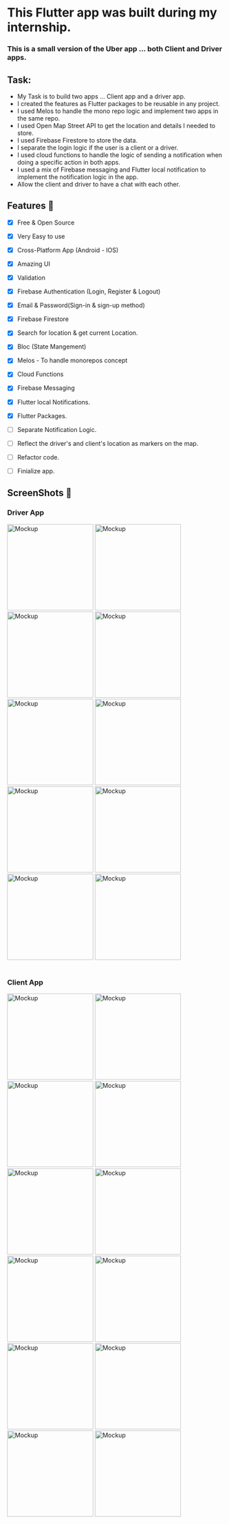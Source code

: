 # This Flutter app was built during my internship.
### This is a small version of the Uber app ... both Client and Driver apps.


## Task:

* My Task is to build two apps ... Client app and a driver app.
* I created the features as Flutter packages to be reusable in any project.
* I used Melos to handle the mono repo logic and implement two apps in the same repo.
* I used Open Map Street API to get the location and details I needed to store.
* I used Firebase Firestore to store the data.
* I separate the login logic if the user is a client or a driver. 
* I used cloud functions to handle the logic of sending a notification when doing a specific action in both apps.
* I used a mix of Firebase messaging and Flutter local notification to implement the notification logic in the app. 
* Allow the client and driver to have a chat with each other.

## Features :dart:
* [x] Free & Open Source
* [x] Very Easy to use
* [x] Cross-Platform App (Android - IOS)
* [x] Amazing UI 
* [x] Validation
* [x] Firebase Authentication (Login, Register & Logout)
* [x] Email & Password(Sign-in & sign-up method)
* [x] Firebase Firestore
* [x] Search for location & get current Location.
* [x] Bloc (State Mangement)
* [x] Melos - To handle monorepos concept
* [x] Cloud Functions
* [x] Firebase Messaging
* [x] Flutter local Notifications.
* [x] Flutter Packages.
* [ ] Separate Notification Logic. 
* [ ] Reflect the driver's and client's location as markers on the map. 
* [ ] Refactor code. 
* [ ] Finialize app.


## ScreenShots 📸 
### Driver App

<img width="200" alt="Mockup" src="https://github.com/MohamedAboElM3aTy/lumin_soft_maps/assets/98196426/b78914df-e828-440f-85ee-05309a4b5563">
<img width="200" alt="Mockup" src="https://github.com/MohamedAboElM3aTy/lumin_soft_maps/assets/98196426/7ac57604-cc7e-4fce-adbc-30a652234957">
<img width="200" alt="Mockup" src="https://github.com/MohamedAboElM3aTy/lumin_soft_maps/assets/98196426/8de48452-36e8-46b3-8deb-5b52532116e9">
<img width="200" alt="Mockup" src="https://github.com/MohamedAboElM3aTy/lumin_soft_maps/assets/98196426/f6a8c2b6-aa23-4b68-9224-d6a72d960c15">
<img width="200" alt="Mockup" src="https://github.com/MohamedAboElM3aTy/lumin_soft_maps/assets/98196426/2dd9899e-6123-40e7-8159-b6bd88cc7920">
<img width="200" alt="Mockup" src="https://github.com/MohamedAboElM3aTy/lumin_soft_maps/assets/98196426/d75c9a2c-07c4-4f74-9246-a21f8e991649">
<img width="200" alt="Mockup" src="https://github.com/MohamedAboElM3aTy/lumin_soft_maps/assets/98196426/8dc9b2a8-6d95-44ca-adff-a6007f00c101">
<img width="200" alt="Mockup" src="https://github.com/MohamedAboElM3aTy/lumin_soft_maps/assets/98196426/0d2beeab-f7f6-4c34-ad54-45358c9fc18a">
<img width="200" alt="Mockup" src="https://github.com/MohamedAboElM3aTy/lumin_soft_maps/assets/98196426/6d98cacd-23c8-4137-9eb6-c02351277881">
<img width="200" alt="Mockup" src="https://github.com/MohamedAboElM3aTy/lumin_soft_maps/assets/98196426/7714b580-4e63-4861-b1a2-0e1aa63e44bd">


# 
### Client App



<img width="200" alt="Mockup" src="https://github.com/MohamedAboElM3aTy/lumin_soft_maps/assets/98196426/f729739f-f9ca-4b44-aff5-3a01fca36f78">
<img width="200" alt="Mockup" src="https://github.com/MohamedAboElM3aTy/lumin_soft_maps/assets/98196426/8383366c-b68d-4dc5-9a70-5accf3f96416">
<img width="200" alt="Mockup" src="https://github.com/MohamedAboElM3aTy/lumin_soft_maps/assets/98196426/9b2fe8c9-af35-4923-b408-14cc8ffddd9a">
<img width="200" alt="Mockup" src="https://github.com/MohamedAboElM3aTy/lumin_soft_maps/assets/98196426/f6948f32-c874-4194-9149-73a5d7e47af2">
<img width="200" alt="Mockup" src="https://github.com/MohamedAboElM3aTy/lumin_soft_maps/assets/98196426/c54f34ae-8ec5-40b5-b576-274ddd30e188">
<img width="200" alt="Mockup" src="https://github.com/MohamedAboElM3aTy/lumin_soft_maps/assets/98196426/0d877c6e-7f01-41e0-9c51-a07f01dcb1d9">
<img width="200" alt="Mockup" src="https://github.com/MohamedAboElM3aTy/lumin_soft_maps/assets/98196426/d82e6d32-1252-4f39-874c-fea63bb0bc98">
<img width="200" alt="Mockup" src="https://github.com/MohamedAboElM3aTy/lumin_soft_maps/assets/98196426/3f28ae23-e3ed-41f0-89a7-44325dc97530">
<img width="200" alt="Mockup" src="https://github.com/MohamedAboElM3aTy/lumin_soft_maps/assets/98196426/9fda4413-5ee4-4cd3-b125-873215a8fd0f">
<img width="200" alt="Mockup" src="https://github.com/MohamedAboElM3aTy/lumin_soft_maps/assets/98196426/958a52d8-06b3-49d3-8af7-fbb3d5fffab0">
<img width="200" alt="Mockup" src="https://github.com/MohamedAboElM3aTy/lumin_soft_maps/assets/98196426/f07d0fd9-35da-400f-b52f-bdba3af9a2e7">
<img width="200" alt="Mockup" src="https://github.com/MohamedAboElM3aTy/lumin_soft_maps/assets/98196426/ce551fd5-a9c0-4d9c-a95a-2d7bbc8db811">





